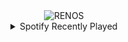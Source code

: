 <div align="center">
<picture>
    <source media="(prefers-color-scheme: dark)" srcset="https://i.ibb.co/6gfttVB/output-gif.gif">
    <source media="(prefers-color-scheme: light)" srcset="https://i.ibb.co/6gfttVB/output-gif.gif">
    <img alt="RENOS" src="https://i.ibb.co/6gfttVB/output-gif.gif">
</picture>
<details>
<summary>Spotify Recently Played</summary>
<img src="https://spotify-recently-played-readme.vercel.app/api?user=31d6d6zerc5ct6kck32na2ozsqf4&unique=1&width=400" alt="Spotify" />
</details>
</div>

<!-- Image deletion URL: https://ibb.co/jg1wwBR/5c0b7cc95ff66340aaddf2c10399fef9 -->